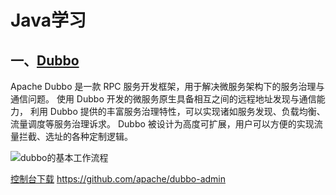 # Java学习

## 一、[Dubbo](https://dubbo.apache.org/zh/overview/what/overview/)

Apache Dubbo 是一款 RPC 服务开发框架，用于解决微服务架构下的服务治理与通信问题。
使用 Dubbo 开发的微服务原生具备相互之间的远程地址发现与通信能力， 利用 Dubbo 提供的丰富服务治理特性，可以实现诸如服务发现、负载均衡、流量调度等服务治理诉求。
Dubbo 被设计为高度可扩展，用户可以方便的实现流量拦截、选址的各种定制逻辑。

![dubbo的基本工作流程](https://dubbo.apache.org/imgs/architecture.png)

[控制台下载](https://github.com/apache/dubbo-admin)
https://github.com/apache/dubbo-admin